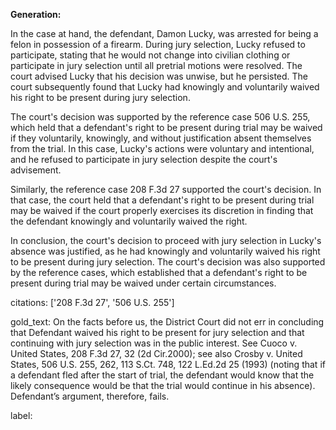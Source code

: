 **Generation:**



In the case at hand, the defendant, Damon Lucky, was arrested for being a felon in possession of a firearm. During jury selection, Lucky refused to participate, stating that he would not change into civilian clothing or participate in jury selection until all pretrial motions were resolved. The court advised Lucky that his decision was unwise, but he persisted. The court subsequently found that Lucky had knowingly and voluntarily waived his right to be present during jury selection.

The court's decision was supported by the reference case 506 U.S. 255, which held that a defendant's right to be present during trial may be waived if they voluntarily, knowingly, and without justification absent themselves from the trial. In this case, Lucky's actions were voluntary and intentional, and he refused to participate in jury selection despite the court's advisement.

Similarly, the reference case 208 F.3d 27 supported the court's decision. In that case, the court held that a defendant's right to be present during trial may be waived if the court properly exercises its discretion in finding that the defendant knowingly and voluntarily waived the right.

In conclusion, the court's decision to proceed with jury selection in Lucky's absence was justified, as he had knowingly and voluntarily waived his right to be present during jury selection. The court's decision was also supported by the reference cases, which established that a defendant's right to be present during trial may be waived under certain circumstances.



citations: ['208 F.3d 27', '506 U.S. 255']

gold_text: On the facts before us, the District Court did not err in concluding that Defendant waived his right to be present for jury selection and that continuing with jury selection was in the public interest. See Cuoco v. United States, 208 F.3d 27, 32 (2d Cir.2000); see also Crosby v. United States, 506 U.S. 255, 262, 113 S.Ct. 748, 122 L.Ed.2d 25 (1993) (noting that if a defendant fled after the start of trial, the defendant would know that the likely consequence would be that the trial would continue in his absence). Defendant’s argument, therefore, fails.

label: 